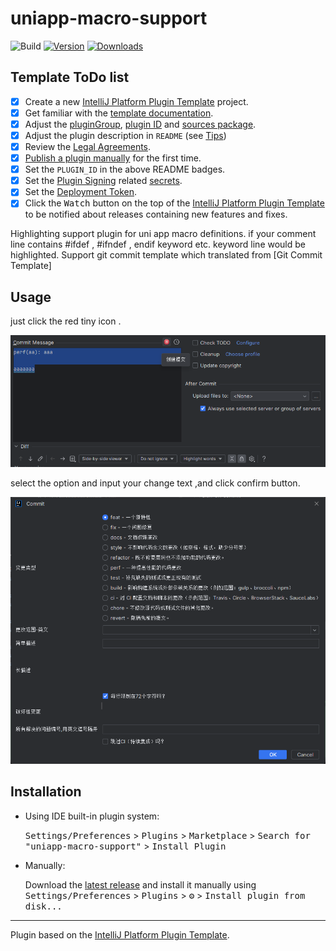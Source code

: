 # uniapp-macro-support

![Build](https://github.com/xiaomiwujiecao/uniapp-macro-support/workflows/Build/badge.svg)
[![Version](https://img.shields.io/jetbrains/plugin/v/com.github.xiaomiwujiecao.uniappmacrosupport.svg)](https://plugins.jetbrains.com/plugin/com.github.xiaomiwujiecao.uniappmacrosupport)
[![Downloads](https://img.shields.io/jetbrains/plugin/d/com.github.xiaomiwujiecao.uniappmacrosupport.svg)](https://plugins.jetbrains.com/plugin/com.github.xiaomiwujiecao.uniappmacrosupport)

## Template ToDo list
- [x] Create a new [IntelliJ Platform Plugin Template][template] project.
- [x] Get familiar with the [template documentation][template].
- [x] Adjust the [pluginGroup](./gradle.properties), [plugin ID](./src/main/resources/META-INF/plugin.xml) and [sources package](./src/main/kotlin).
- [x] Adjust the plugin description in `README` (see [Tips][docs:plugin-description])
- [x] Review the [Legal Agreements](https://plugins.jetbrains.com/docs/marketplace/legal-agreements.html?from=IJPluginTemplate).
- [x] [Publish a plugin manually](https://plugins.jetbrains.com/docs/intellij/publishing-plugin.html?from=IJPluginTemplate) for the first time.
- [x] Set the `PLUGIN_ID` in the above README badges.
- [x] Set the [Plugin Signing](https://plugins.jetbrains.com/docs/intellij/plugin-signing.html?from=IJPluginTemplate) related [secrets](https://github.com/JetBrains/intellij-platform-plugin-template#environment-variables).
- [x] Set the [Deployment Token](https://plugins.jetbrains.com/docs/marketplace/plugin-upload.html?from=IJPluginTemplate).
- [x] Click the <kbd>Watch</kbd> button on the top of the [IntelliJ Platform Plugin Template][template] to be notified about releases containing new features and fixes.

<!-- Plugin description -->

Highlighting support plugin for uni app macro definitions. if your comment line contains #ifdef , #ifndef , endif keyword etc. keyword line would be highlighted.
Support git commit template which translated from [Git Commit Template]

## Usage

just click the red tiny icon .

![Commit-step1](static/step1.png)

select the option and input your change text ,and click confirm button.

![Commit-step2](static/step2.png)


<!-- Plugin description end -->

## Installation

- Using IDE built-in plugin system:
  
  <kbd>Settings/Preferences</kbd> > <kbd>Plugins</kbd> > <kbd>Marketplace</kbd> > <kbd>Search for "uniapp-macro-support"</kbd> >
  <kbd>Install Plugin</kbd>
  
- Manually:

  Download the [latest release](https://github.com/xiaomiwujiecao/uniapp-macro-support/releases/latest) and install it manually using
  <kbd>Settings/Preferences</kbd> > <kbd>Plugins</kbd> > <kbd>⚙️</kbd> > <kbd>Install plugin from disk...</kbd>


---
Plugin based on the [IntelliJ Platform Plugin Template][template].

[template]: https://github.com/JetBrains/intellij-platform-plugin-template
[docs:plugin-description]: https://plugins.jetbrains.com/docs/intellij/plugin-user-experience.html#plugin-description-and-presentation
